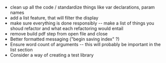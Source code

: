 - clean up all the code / standardize things like var declarations, param names
- add a list feature, that will filter the display
- make sure everything is done responsibly -- make a list of things you shoud refactor
	and what each refactoring would entail
- remove build pdf step from open file and close
- Better formatted messaging ("begin saving index" ?)
- Ensure word count of arguments -- this will probably be important in the list section
- Consider a way of creating a test library